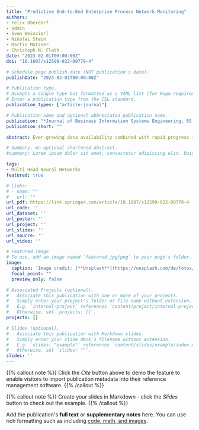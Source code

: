 ```yaml
---
title: "Predictive End-to-End Enterprise Process Network Monitoring"
authors:
- Felix Oberdorf
- admin
- Sven Weinzierl
- Nikolai Stein
- Martin Matzner
- Christoph M. Flath
date: "2023-02-01T00:00:00Z"
doi: "10.1007/s12599-022-00778-4"

# Schedule page publish date (NOT publication's date).
publishDate: "2023-02-01T00:00:00Z"

# Publication type.
# Accepts a single type but formatted as a YAML list (for Hugo requirements).
# Enter a publication type from the CSL standard.
publication_types: ["article-journal"]

# Publication name and optional abbreviated publication name.
publication: "*Journal of Business Information Systems Engineering, 65, 49-64*(2023)"
publication_short: ""

abstract: Ever-growing data availability combined with rapid progress in analytics has laid the foundation for the emergence of business process analytics. Organizations strive to leverage predictive process analytics to obtain insights. However, current implementations are designed to deal with homogeneous data. Consequently, there is limited practical use in an organization with heterogeneous data sources. The paper proposes a method for predictive end-to-end enterprise process network monitoring leveraging multi-headed deep neural networks to overcome this limitation. A case study performed with a medium-sized German manufacturing company highlights the method’s utility for organizations.

# Summary. An optional shortened abstract.
#summary: Lorem ipsum dolor sit amet, consectetur adipiscing elit. Duis posuere tellus ac convallis placerat. Proin tincidunt magna sed ex sollicitudin condimentum.

tags:
- Multi Head Neural Networks
featured: true

# links:
# - name: ""
#   url: ""
url_pdf: https://link.springer.com/article/10.1007/s12599-022-00778-4
url_code: ''
url_dataset: ''
url_poster: ''
url_project: ''
url_slides: ''
url_source: ''
url_video: ''

# Featured image
# To use, add an image named `featured.jpg/png` to your page's folder. 
image:
  caption: 'Image credit: [**Unsplash**](https://unsplash.com/de/fotos/nahaufnahme-eines-spinnennetzes-37x7-sBhwf8)'
  focal_point: ""
  preview_only: false

# Associated Projects (optional).
#   Associate this publication with one or more of your projects.
#   Simply enter your project's folder or file name without extension.
#   E.g. `internal-project` references `content/project/internal-project/index.md`.
#   Otherwise, set `projects: []`.
projects: []

# Slides (optional).
#   Associate this publication with Markdown slides.
#   Simply enter your slide deck's filename without extension.
#   E.g. `slides: "example"` references `content/slides/example/index.md`.
#   Otherwise, set `slides: ""`.
slides: ''
---
```


{{% callout note %}}
Click the *Cite* button above to demo the feature to enable visitors to import publication metadata into their reference management software.
{{% /callout %}}

{{% callout note %}}
Create your slides in Markdown - click the *Slides* button to check out the example.
{{% /callout %}}

Add the publication's **full text** or **supplementary notes** here. You can use rich formatting such as including [code, math, and images](https://docs.hugoblox.com/content/writing-markdown-latex/).
